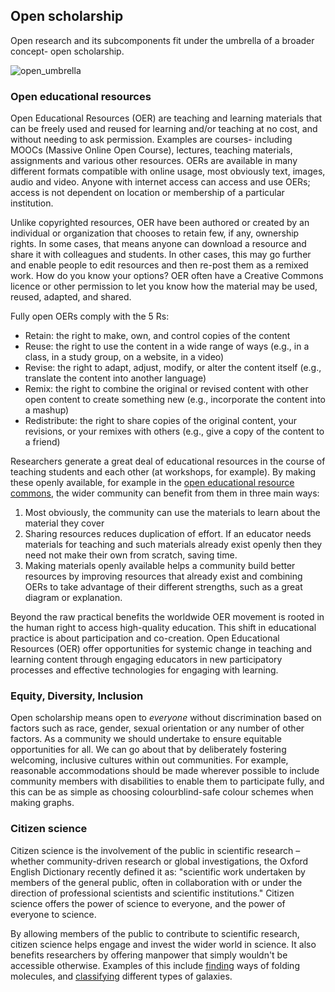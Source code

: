 ## Open scholarship

Open research and its subcomponents fit under the umbrella of a broader concept- open scholarship.

![open_umbrella](/assets/figures/open_umbrella.png)

### Open educational resources

Open Educational Resources (OER) are teaching and learning materials that can be freely used and reused for learning and/or teaching at no cost, and without needing to ask permission. Examples are courses- including MOOCs (Massive Online Open Course), lectures, teaching materials, assignments and various other resources. OERs are available in many different formats compatible with online usage, most obviously text, images, audio and video. Anyone with internet access can access and use OERs; access is not dependent on location or membership of a particular institution.

Unlike copyrighted resources, OER have been authored or created by an individual or organization that chooses to retain few, if any, ownership rights. In some cases, that means anyone can download a resource and share it with colleagues and students. In other cases, this may go further and enable people to edit resources and then re-post them as a remixed work. How do you know your options? OER often have a Creative Commons licence or other permission to let you know how the material may be used, reused, adapted, and shared.

Fully open OERs comply with the 5 Rs:

- Retain: the right to make, own, and control copies of the content
- Reuse: the right to use the content in a wide range of ways (e.g., in a class, in a study group, on a website, in a video)
- Revise: the right to adapt, adjust, modify, or alter the content itself (e.g., translate the content into another language)
- Remix: the right to combine the original or revised content with other open content to create something new (e.g., incorporate the content into a mashup)
- Redistribute: the right to share copies of the original content, your revisions, or your remixes with others (e.g., give a copy of the content to a friend)

Researchers generate a great deal of educational resources in the course of teaching students and each other (at workshops, for example). By making these openly available, for example in the [open educational resource commons](https://www.oercommons.org/), the wider community can benefit from them in three main ways:

1. Most obviously, the community can use the materials to learn about the material they cover
2. Sharing resources reduces duplication of effort. If an educator needs materials for teaching and such materials already exist openly then they need not make their own from scratch, saving time.
3. Making materials openly available helps a community build better resources by improving resources that already exist and combining OERs to take advantage of their different strengths, such as a great diagram or explanation.

Beyond the raw practical benefits the worldwide OER movement is rooted in the human right to access high-quality education. This shift in educational practice is about participation and co-creation. Open Educational Resources (OER) offer opportunities for systemic change in teaching and learning content through engaging educators in new participatory processes and effective technologies for engaging with learning.

### Equity, Diversity, Inclusion

Open scholarship means open to *everyone* without discrimination based on factors such as race, gender, sexual orientation or any number of other factors. As a community we should undertake to ensure equitable opportunities for all. We can go about that by deliberately fostering welcoming, inclusive cultures within out communities. For example, reasonable accommodations should be made wherever possible to include community members with disabilities to enable them to participate fully, and this can be as simple as choosing colourblind-safe colour schemes when making graphs.

### Citizen science

Citizen science is the involvement of the public in scientific research – whether community-driven research or global investigations, the Oxford English Dictionary recently defined it as: "scientific work undertaken by members of the general public, often in collaboration with or under the direction of professional scientists and scientific institutions." Citizen science offers the power of science to everyone, and the power of everyone to science.

By allowing members of the public to contribute to scientific research, citizen science helps engage and invest the wider world in science. It also benefits researchers by offering manpower that simply wouldn't be accessible otherwise. Examples of this include [finding](https://citizensciencegames.com/games/eterna/) ways of folding molecules, and [classifying](https://www.zooniverse.org/) different types of galaxies.
